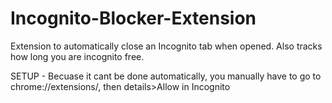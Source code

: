 # Incognito-Blocker-Extension
Extension to automatically close an Incognito tab when opened. Also tracks how long you are incognito free.

SETUP -
  Becuase it cant be done automatically, you manually have to go to chrome://extensions/, then details>Allow in Incognito
